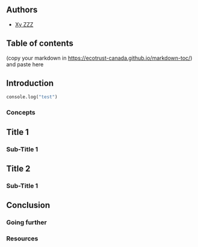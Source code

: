 ## Authors

- [Xy ZZZ](/authors/xyz/)

## Table of contents

(copy your markdown in https://ecotrust-canada.github.io/markdown-toc/) and paste here

## Introduction

```python
console.log("test")
```

### Concepts

## Title 1

### Sub-Title 1

## Title 2

### Sub-Title 1

## Conclusion

### Going further

### Resources
